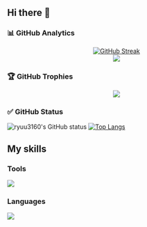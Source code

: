 ## Hi there 👋

### 📊 GitHub Analytics
<div align="center">
  <a href="https://git.io/streak-stats">
    <img src="https://streak-stats.demolab.com?user=ryuu3160&date_format=%5BY.%5Dn.j&exclude_days=Mon&background=0D1117&ring=0074E1&fire=0074E1&currStreakNum=0074E1&sideNums=0074E1&currStreakLabel=20ADE1&sideLabels=0074E1&dates=A0A0A0&excludeDaysLabel=A0A0A0" alt="GitHub Streak" />
  </a>
</div>

<div align="center">
  <img src="https://github-readme-activity-graph.vercel.app/graph?username=ryuu3160&custom_title=ryuu3160's%20GitHub%20Activity%20Graph&bg_color=0d1117&color=58a6ff&line=58a6ff&point=58a6ff&area=true&hide_border=true" />
</div>

### 🏆 GitHub Trophies
<p align="center">
  <img src="https://github-profile-trophy.vercel.app/?username=ryuu3160&column=8&rank=SSS,SS,S,AAA,AA,A,B,C" />
</p>

### ✅ GitHub Status
![ryuu3160's GitHub status](https://github-readme-stats.vercel.app/api?username=ryuu3160\&include_all_commits=true)
[![Top Langs](https://github-readme-stats.vercel.app/api/top-langs/?username=ryuu3160&show_icons=true&layout=compact)](https://github.com/ryuu3160/github-readme-stats)

## My skills

### Tools
<a href="https://skillicons.dev">
  <img src="https://skillicons.dev/icons?i=windows,git,github,vscode,visualstudio,unity,unreal" />
</a>

### Languages
<a href="https://skillicons.dev">
  <img src="https://skillicons.dev/icons?i=c,cpp,cs" />
</a>
